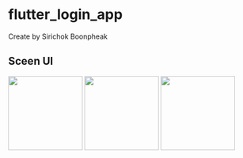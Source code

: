 # flutter_login_app

Create by Sirichok Boonpheak

## Sceen UI
<img src="https://github.com/KaitoZan/flutter_login_app/assets/144052345/acc911d6-31d0-4fb0-9d79-53459b18812e" width="150px">
<img src="https://github.com/KaitoZan/flutter_login_app/assets/144052345/b0fba896-8f88-43d2-8dc0-3289369af0f2" width="150px">
<img src="https://github.com/KaitoZan/flutter_login_app/assets/144052345/9a71f68e-be15-4209-bc03-2a60b218b712" width="150px">
